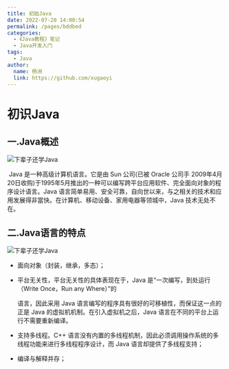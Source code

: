 ```yaml
---
title: 初始Java
date: 2022-07-20 14:00:54
permalink: /pages/bddbed
categories:
  - 《Java教程》笔记
  - Java开发入门
tags:
  - Java
author: 
  name: 杨洲
  link: https://github.com/xugaoyi
---
```

# 初识Java

## 一.Java概述

![下辈子还学Java](/img/Java/javase-1.png)

​	Java 是一种高级计算机语言。它是由 Sun 公司(已被 Oracle 公司手 2009年4月20日收购)于1995年5月推出的一种可以编写跨平台应用软件、完全面向对象的程序设计语言。Java 语言简单易用、安全可靠，自向世以来，与之相关的技术和应用发展得非當快。在计算机、移动设备、家用电器等领城中，Java 技术无处不在。

## 二.Java语言的特点

![下辈子还学Java](/img/Java/Java特点.png)


- 面向对象（封装，继承，多态）；

- 平台无关性，平台无关性的具体表现在于，Java 是“一次编写，到处运行（Write Once，Run any Where）”的

  语言，因此采用 Java 语言编写的程序具有很好的可移植性，而保证这一点的正是 Java 的虚拟机机制。在引入虚拟机之后，Java 语言在不同的平台上运行不需要重新编译。

- 支持多线程。C++ 语言没有内置的多线程机制，因此必须调用操作系统的多线程功能来进行多线程程序设计，而 Java 语言却提供了多线程支持；

- 编译与解释并存；
